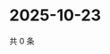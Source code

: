 # 2025-10-23

共 0 条

<!-- BEGIN ZHIHUVIDEO -->
<!-- 最后更新时间 Thu Oct 23 2025 10:21:58 GMT+0800 (China Standard Time) -->

<!-- END ZHIHUVIDEO -->
